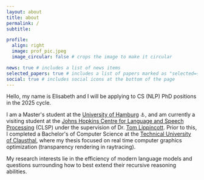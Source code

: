 ```yaml
---
layout: about
title: about
permalink: /
subtitle:

profile:
  align: right
  image: prof_pic.jpeg
  image_circular: false # crops the image to make it circular

news: true # includes a list of news items
selected_papers: true # includes a list of papers marked as "selected={true}"
social: true # includes social icons at the bottom of the page
---
```




Hello, my name is Elisabeth and I will be applying to CS (NLP) PhD positions in the 2025 cycle. 

I am a Master's student at the [University of Hamburg](https://www.uni-hamburg.de/en.html) ⚓, and am currently a visiting student at the [Johns Hopkins Centre for Language and Speech Processing](https://www.clsp.jhu.edu/) (CLSP) under the supervision of Dr. [Tom Lippincott](https://engineering.jhu.edu/faculty/thomas-lippincott/). Prior to this, I completed a Bachelor's of Computer Science at the [Technical University of Clausthal](https://www.tu-clausthal.de/en/), where my thesis focused on real time computer graphics optimization (transparency rendering in raytracing).

My research interests lie in the efficiency of modern language models and questions surrounding how to best extend their recursive reasoning abilities.